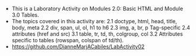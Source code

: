  - This is a Laboratory Activity on Modules 2.0: Basic HTML and Module 3.0 Tables.
 - The topics covered in this activity are: 
   2.1 doctype, html, head, title, body, meta
   2.2 div, span, ul, ol, h1 to h6
   2.3 img, a, br, p Tag-specific 
   2.4 attributes (href and src)
   3.1 table, tr, td, th, colgroup, col
   3.2 Attributes specific to tables (rowspan, colspan of td/th).
 - https://github.com/DianneMarjACabiles/LabActivity02
